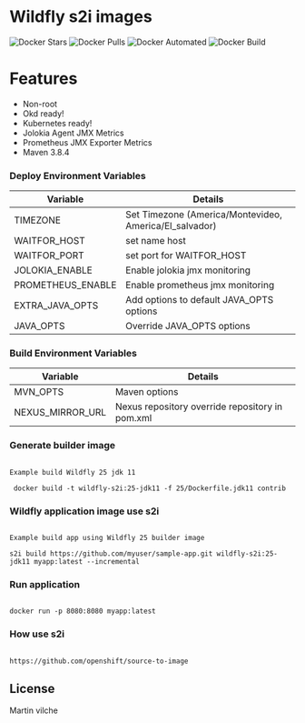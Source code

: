 # Wildfly s2i images 

![Docker Stars](https://img.shields.io/docker/stars/mvilche/wildfly-s2i.svg)
![Docker Pulls](https://img.shields.io/docker/pulls/mvilche/wildfly-s2i.svg)
![Docker Automated](https://img.shields.io/docker/cloud/automated/mvilche/wildfly-s2i)
![Docker Build](https://img.shields.io/docker/cloud/build/mvilche/wildfly-s2i)


# Features

- Non-root
- Okd ready!
- Kubernetes ready!
- Jolokia Agent JMX Metrics
- Prometheus JMX Exporter Metrics
- Maven 3.8.4


### Deploy Environment Variables 


| Variable | Details |
| ------ | ------ |
| TIMEZONE | Set Timezone (America/Montevideo, America/El_salvador) |
| WAITFOR_HOST | set name host |
| WAITFOR_PORT | set port for WAITFOR_HOST |
| JOLOKIA_ENABLE | Enable jolokia jmx monitoring|
| PROMETHEUS_ENABLE | Enable prometheus jmx monitoring |
| EXTRA_JAVA_OPTS | Add options to default JAVA_OPTS options|
| JAVA_OPTS | Override JAVA_OPTS options|



### Build Environment Variables 

| Variable | Details |
| ------ | ------ |
| MVN_OPTS | Maven options  |
| NEXUS_MIRROR_URL | Nexus repository override repository in pom.xml |


### Generate builder image

```console

Example build Wildfly 25 jdk 11

 docker build -t wildfly-s2i:25-jdk11 -f 25/Dockerfile.jdk11 contrib

```

### Wildfly application image use s2i

```console

Example build app using Wildfly 25 builder image

s2i build https://github.com/myuser/sample-app.git wildfly-s2i:25-jdk11 myapp:latest --incremental

```


### Run application

```console

docker run -p 8080:8080 myapp:latest

```

### How use s2i

```console

https://github.com/openshift/source-to-image

```




License
----

Martin vilche
